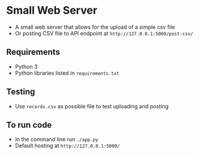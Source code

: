 # Small Web Server

- A small web server that allows for the upload of a simple csv file
- Or posting CSV file to API endpoint at `http://127.0.0.1:5000/post-csv/`

## Requirements
- Python 3
- Python libraries listed in `requirements.txt`

## Testing
- Use `records.csv` as possible file to test uploading and posting


## To run code
- In the command line run `./app.py`
- Default hosting at `http://127.0.0.1:5000/`
